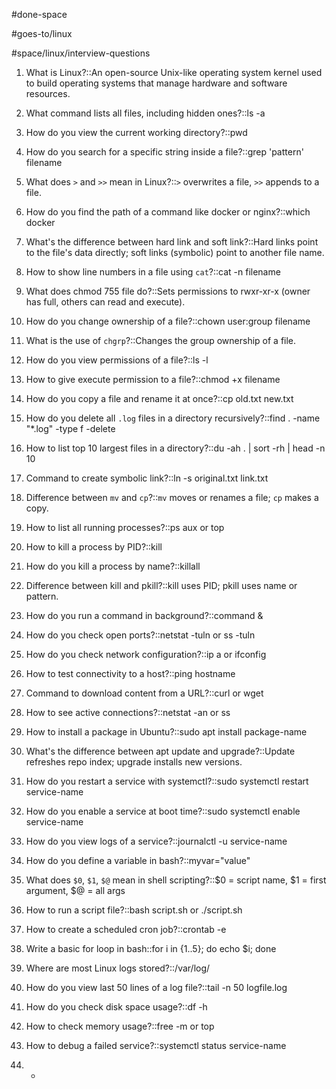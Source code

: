 

#done-space 

#goes-to/linux 


#space/linux/interview-questions 



1. What is Linux?::An open-source Unix-like operating system kernel used to build operating systems that manage hardware and software resources.
<!--SR:!2025-05-02,1,170-->


2. What command lists all files, including hidden ones?::ls -a
<!--SR:!2025-05-02,1,170-->

3. How do you view the current working directory?::pwd
<!--SR:!2025-05-02,1,170-->

4. How do you search for a specific string inside a file?::grep 'pattern' filename
<!--SR:!2025-05-02,1,170-->


5. What does `>` and `>>` mean in Linux?::`>` overwrites a file, `>>` appends to a file.
<!--SR:!2025-05-02,1,170-->


6. How do you find the path of a command like docker or nginx?::which docker
<!--SR:!2025-05-02,1,170-->


7. What's the difference between hard link and soft link?::Hard links point to the file's data directly; soft links (symbolic) point to another file name.
<!--SR:!2025-05-02,1,170-->



8. How to show line numbers in a file using `cat`?::cat -n filename
<!--SR:!2025-05-02,1,170-->






9. What does chmod 755 file do?::Sets permissions to rwxr-xr-x (owner has full, others can read and execute).
<!--SR:!2025-05-02,1,170-->


10. How do you change ownership of a file?::chown user:group filename
<!--SR:!2025-05-02,1,170-->


11. What is the use of `chgrp`?::Changes the group ownership of a file.
<!--SR:!2025-05-02,1,170-->


12. How do you view permissions of a file?::ls -l
<!--SR:!2025-05-02,1,170-->


13. How to give execute permission to a file?::chmod +x filename
<!--SR:!2025-05-02,1,170-->


14. How do you copy a file and rename it at once?::cp old.txt new.txt
<!--SR:!2025-05-02,1,170-->


15. How do you delete all `.log` files in a directory recursively?::find . -name "*.log" -type f -delete
<!--SR:!2025-05-02,1,170-->



16. How to list top 10 largest files in a directory?::du -ah . | sort -rh | head -n 10
<!--SR:!2025-05-02,1,170-->


17. Command to create symbolic link?::ln -s original.txt link.txt
<!--SR:!2025-05-02,1,170-->


18. Difference between `mv` and `cp`?::`mv` moves or renames a file; `cp` makes a copy.
<!--SR:!2025-05-02,1,170-->






19. How to list all running processes?::ps aux or top
<!--SR:!2025-05-02,1,170-->


20. How to kill a process by PID?::kill <pid>
<!--SR:!2025-05-02,1,170-->


21. How do you kill a process by name?::killall <process-name>
<!--SR:!2025-05-02,1,170-->


22. Difference between kill and pkill?::kill uses PID; pkill uses name or pattern.
<!--SR:!2025-05-02,1,170-->


23. How do you run a command in background?::command &
<!--SR:!2025-05-02,1,170-->






24. How do you check open ports?::netstat -tuln or ss -tuln
<!--SR:!2025-05-02,1,170-->


25. How do you check network configuration?::ip a or ifconfig
<!--SR:!2025-05-02,1,170-->


26. How to test connectivity to a host?::ping hostname
<!--SR:!2025-05-02,1,170-->


27. Command to download content from a URL?::curl or wget
<!--SR:!2025-05-02,1,170-->


28. How to see active connections?::netstat -an or ss
<!--SR:!2025-05-02,1,170-->





29. How to install a package in Ubuntu?::sudo apt install package-name
<!--SR:!2025-05-02,1,170-->


30. What's the difference between apt update and upgrade?::Update refreshes repo index; upgrade installs new versions.
<!--SR:!2025-05-02,1,170-->


31. How do you restart a service with systemctl?::sudo systemctl restart service-name
<!--SR:!2025-05-02,1,170-->


32. How do you enable a service at boot time?::sudo systemctl enable service-name
<!--SR:!2025-05-02,1,170-->


33. How do you view logs of a service?::journalctl -u service-name
<!--SR:!2025-05-02,1,170-->




34. How do you define a variable in bash?::myvar="value"
<!--SR:!2025-05-02,1,170-->
35. What does `$0`, `$1`, `$@` mean in shell scripting?::$0 = script name, $1 = first argument, $@ = all args
<!--SR:!2025-05-02,1,170-->

36. How to run a script file?::bash script.sh or ./script.sh
<!--SR:!2025-05-02,1,170-->

37. How to create a scheduled cron job?::crontab -e
<!--SR:!2025-05-02,1,170-->


38. Write a basic for loop in bash::for i in {1..5}; do echo $i; done
<!--SR:!2025-05-02,1,170-->







39. Where are most Linux logs stored?::/var/log/
<!--SR:!2025-05-02,1,170-->
40. How do you view last 50 lines of a log file?::tail -n 50 logfile.log
<!--SR:!2025-05-02,1,170-->
41. How do you check disk space usage?::df -h
<!--SR:!2025-05-02,1,170-->
42. How to check memory usage?::free -m or top
<!--SR:!2025-05-02,1,170-->
43. How to debug a failed service?::systemctl status service-name
<!--SR:!2025-05-02,1,170-->




44. - 